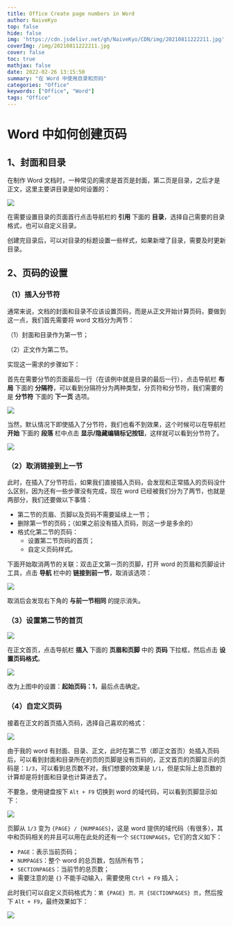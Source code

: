```yaml
---
title: Office Create page numbers in Word
author: NaiveKyo
top: false
hide: false
img: 'https://cdn.jsdelivr.net/gh/NaiveKyo/CDN/img/20210811222211.jpg'
coverImg: /img/20210811222211.jpg
cover: false
toc: true
mathjax: false
date: 2022-02-26 13:15:50
summary: "在 Word 中使用目录和页码"
categories: "Office"
keywords: ["Office", "Word"]
tags: "Office"
---
```




# Word 中如何创建页码

## 1、封面和目录

在制作 Word 文档时，一种常见的需求是首页是封面，第二页是目录，之后才是正文，这里主要讲目录是如何设置的：

![](https://cdn.jsdelivr.net/gh/NaiveKyo/CDN/img/20220226111926.png)

在需要设置目录的页面首行点击导航栏的 **引用** 下面的 **目录**，选择自己需要的目录格式，也可以自定义目录。

创建完目录后，可以对目录的标题设置一些样式，如果新增了目录，需要及时更新目录。



## 2、页码的设置

### （1）插入分节符

通常来说，文档的封面和目录不应该设置页码，而是从正文开始计算页码，要做到这一点，我们首先需要将 word 文档分为两节：

（1）封面和目录作为第一节；

（2）正文作为第二节。

实现这一需求的步骤如下：

首先在需要分节的页面最后一行（在该例中就是目录的最后一行），点击导航栏 **布局** 下面的 **分隔符**，可以看到分隔符分为两种类型，分页符和分节符，我们需要的是 **分节符** 下面的 **下一页** 选项。

![](https://cdn.jsdelivr.net/gh/NaiveKyo/CDN/img/20220226112447.png)



当然，默认情况下即使插入了分节符，我们也看不到效果，这个时候可以在导航栏 **开始** 下面的 **段落** 栏中点击 **显示/隐藏编辑标记按钮**，这样就可以看到分节符了。



![](https://cdn.jsdelivr.net/gh/NaiveKyo/CDN/img/20220226112624.png)



### （2）取消链接到上一节

此时，在插入了分节符后，如果我们直接插入页码，会发现和正常插入的页码没什么区别，因为还有一些步骤没有完成，现在 word 已经被我们分为了两节，也就是两部分，我们还要做以下事情：

- 第二节的页眉、页脚以及页码不需要延续上一节；
- 删除第一节的页码；（如果之前没有插入页码，则这一步是多余的）
- 格式化第二节的页码：
  - 设置第二节页码的首页；
  - 自定义页码样式。

下面开始取消两节的关联：双击正文第一页的页脚，打开 word 的页眉和页脚设计工具，点击 **导航** 栏中的 **链接到前一节**，取消该选项：

![](https://cdn.jsdelivr.net/gh/NaiveKyo/CDN/img/20220226113633.png)

取消后会发现右下角的 **与前一节相同** 的提示消失。

### （3）设置第二节的首页

![](https://cdn.jsdelivr.net/gh/NaiveKyo/CDN/img/20220226113745.png)



在正文首页，点击导航栏 **插入** 下面的 **页眉和页脚** 中的 **页码** 下拉框，然后点击 **设置页码格式**。



![](https://cdn.jsdelivr.net/gh/NaiveKyo/CDN/img/20220226113834.png)

改为上图中的设置：**起始页码：1**，最后点击确定。

### （4）自定义页码

接着在正文的首页插入页码，选择自己喜欢的格式：

![](https://cdn.jsdelivr.net/gh/NaiveKyo/CDN/img/20220226114100.png)

由于我的 word 有封面、目录、正文，此时在第二节（即正文首页）处插入页码后，可以看到封面和目录所在的页的页脚是没有页码的，正文首页的页脚显示的页码是：`1/3`，可以看到总页数不对，我们想要的效果是 `1/1`，但是实际上总页数的计算却是将封面和目录也计算进去了。

不要急，使用键盘按下 `Alt + F9` 切换到 word 的域代码，可以看到页脚显示如下：

![](https://cdn.jsdelivr.net/gh/NaiveKyo/CDN/img/20220226114611.png)

页脚从 `1/3` 变为 `{PAGE} / {NUMPAGES}`，这是 word 提供的域代码（有很多），其中和页码相关的并且可以用在此处的还有一个 `SECTIONPAGES`，它们的含义如下：

- `PAGE`：表示当前页码；
- `NUMPAGES`：整个 word 的总页数，包括所有节；
- `SECTIONPAGES`：当前节的总页数；
- 需要注意的是 `{}` 不能手动输入，需要使用 `Ctrl + F9` 插入；

此时我们可以自定义页码格式为：`第 {PAGE} 页，共 {SECTIONPAGES} 页`，然后按下 `Alt + F9`，最终效果如下：

![](https://cdn.jsdelivr.net/gh/NaiveKyo/CDN/img/20220226114956.png)